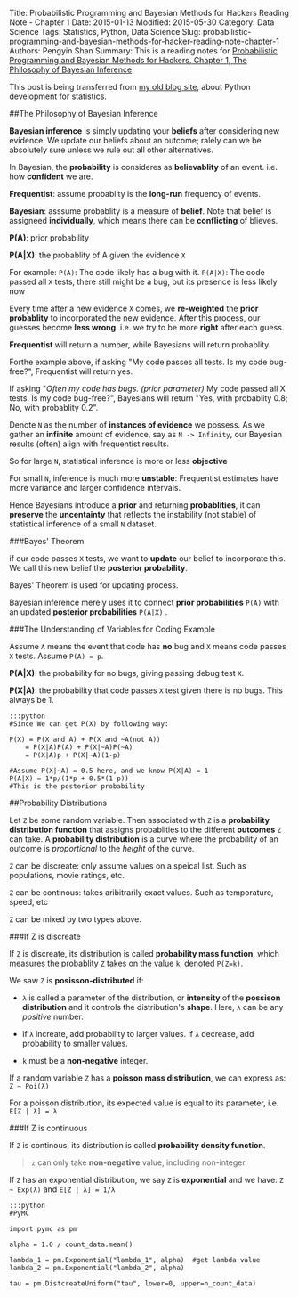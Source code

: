 Title: Probabilistic Programming and Bayesian Methods for Hackers Reading Note - Chapter 1
Date: 2015-01-13
Modified: 2015-05-30
Category: Data Science
Tags: Statistics, Python, Data Science
Slug: probabilistic-programming-and-bayesian-methods-for-hacker-reading-note-chapter-1
Authors: Pengyin Shan
Summary: This is a reading notes for <a href=" https://github.com/CamDavidsonPilon/Probabilistic-Programming-and-Bayesian-Methods-for-Hackers">Probabilistic Programming and Bayesian Methods for Hackers, Chapter 1, The Philosophy of Bayesian Inference</a>. 

This post is being transferred from <a href="shanpy.github.io/techblog">my old blog site</a>, about Python development for statistics.

##The Philosophy of Bayesian Inference

**Bayesian inference** is simply updating your **beliefs** after considering new evidence. We update our beliefs about an outcome; ralely can we be absolutely sure unless we rule out all other alternatives.

In Bayesian, the **probability** is consideres as **believablity** of an event. i.e. how **confident** we are.

**Frequentist**: assume probablity is the **long-run** frequency of events. 

**Bayesian**: asssume probablity is a measure of **belief**. Note that belief is assigneed **individually**, which means there can be **conflicting** of blieves.

**P(A)**: prior probability

**P(A|X)**: the probablity of A given the evidence `X`

For example: `P(A)`: The code likely has a bug with it. `P(A|X)`: The code passed all `X` tests, there still might be a bug, but its presence is less likely now

Every time after a new evidence `X` comes, we **re-weighted** the **prior probablity** to incorporated the new evidence. After this process, our guesses become **less wrong**. i.e. we try to be more **right** after each guess.

**Frequentist** will return a number, while Bayesians will return probablity. 

Forthe example above, if asking "My code passes all tests. Is my code bug-free?", Frequentist will return yes. 

If asking "*Often my code has bugs. (prior parameter)* My code passed all X tests. Is my code bug-free?", Bayesians will return "Yes, with probablity 0.8; No, with probablity 0.2".

Denote `N` as the number of **instances of evidence** we possess. As we gather an **infinite** amount of evidence, say as `N -> Infinity`, our Bayesian results (often) align with frequentist results.

So for large `N`, statistical inference is more or less **objective**

For small `N`, inference is much more **unstable**: Frequentist estimates have more variance and larger confidence intervals.

Hence Bayesians introduce a **prior** and returning **probablities**, it can **preserve** the **uncentainty** that reflects the instability (not stable) of statistical inference of a small `N` dataset.

###Bayes' Theorem

if our code passes `X` tests, we want to **update** our belief to incorporate this. We call this new belief the **posterior probability**. 

Bayes' Theorem is used for updating process.

Bayesian inference merely uses it to connect **prior probabilities** `P(A)` with an updated **posterior probabilities** `P(A|X)` .

###The Understanding of Variables for Coding Example

Assume `A` means the event that code has **no** bug and `X` means code passes `X` tests. Assume `P(A) = p`.

**P(A|X)**: the probability for no bugs, giving passing debug test `X`.

**P(X|A)**: the probability that code passes `X` test given there is no bugs. This always be 1.

	:::python
	#Since We can get P(X) by following way:

	P(X) = P(X and A) + P(X and ~A(not A))
	    = P(X|A)P(A) + P(X|~A)P(~A)
	    = P(X|A)p + P(X|~A)(1-p)
	    
	#Assume P(X|~A) = 0.5 here, and we know P(X|A) = 1  
	P(A|X) = 1*p/(1*p + 0.5*(1-p))
	#This is the posterior probability

##Probability Distributions	

Let `Z` be some random variable. Then associated with `Z` is a **probability distribution function** that assigns probablities to the different **outcomes** `Z` can take. A **probability distribution** is a curve where the probability of an outcome is *proportional* to the *height* of the curve.

`Z` can be discreate: only assume values on a speical list. Such as populations, movie ratings, etc.

`Z` can be continous: takes aribitrarily exact values. Such as temporature, speed, etc

`Z` can be mixed by two types above.

###If Z is discreate

If `Z` is discreate, its distribution is called **probability mass function**, which measures the probablity `Z` takes on the value `k`, denoted `P(Z=k)`.

We saw `Z` is **posisson-distributed** if: 

- `λ` is called a parameter of the distribution, or **intensity** of the **possison distribution** and it controls the distribution's **shape**. Here, `λ` can be any *positive* number.

- if `λ` increate, add probability to larger values. if `λ` decrease, add probability to smaller values.

- `k` must be a **non-negative** integer.

If a random variable `Z` has a **poisson mass distribution**, we can express as: `Z ~ Poi(λ)`

For a poisson distribution, its expected value is equal to its parameter, i.e. `E[Z | λ] = λ`

###If Z is continuous

If `Z` is continous, its distribution is called **probability density function**. 

>`z` can only take **non-negative** value, including non-integer

If `Z` has an exponential distribution, we say `Z` is **exponential** and we have: `Z ~ Exp(λ)` and `E[Z | λ] = 1/λ`

	:::python
	#PyMC

	import pymc as pm

	alpha = 1.0 / count_data.mean()

	lambda_1 = pm.Exponential("lambda_1", alpha)  #get lambda value
	lambda_2 = pm.Exponential("lambda_2", alpha)

	tau = pm.DistcreateUniform("tau", lower=0, upper=n_count_data)
